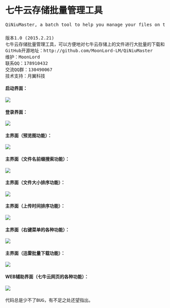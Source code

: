 <H1>七牛云存储批量管理工具</H1>
<pre>QiNiuMaster, a batch tool to help you manage your files on the QiNiu Cloud Storage easily.</pre>
<H3>   </H3>
<pre>
版本1.0 (2015.2.21)
七牛云存储批量管理工具，可以方便地对七牛云存储上的文件进行大批量的下载和删除等操作。
GitHub开源地址：http://github.com/MoonLord-LM/QiNiuMaster
维护：MoonLord
联系QQ：178910432
交流QQ群：130490067 
技术支持：月翼科技
</pre>
<H4>   </H4>
<H4>启动界面：</H4>
<A href="https://github.com/MoonLord-LM/QiNiuMaster/blob/master/%E4%B8%83%E7%89%9B%E4%BA%91%E5%AD%98%E5%82%A8%E6%89%B9%E9%87%8F%E7%AE%A1%E7%90%86%E5%B7%A5%E5%85%B7%EF%BC%88C%23%E6%BA%90%E7%A0%81%EF%BC%89/%E6%B5%8B%E8%AF%95%E6%88%AA%E5%9B%BE/QQ%E6%88%AA%E5%9B%BE20150221190015.jpg">
<IMG src="https://github.com/MoonLord-LM/QiNiuMaster/blob/master/%E4%B8%83%E7%89%9B%E4%BA%91%E5%AD%98%E5%82%A8%E6%89%B9%E9%87%8F%E7%AE%A1%E7%90%86%E5%B7%A5%E5%85%B7%EF%BC%88C%23%E6%BA%90%E7%A0%81%EF%BC%89/%E6%B5%8B%E8%AF%95%E6%88%AA%E5%9B%BE/QQ%E6%88%AA%E5%9B%BE20150221190015.jpg?raw=true"></IMG>
</A>
<H4>登录界面：</H4>
<A href="https://github.com/MoonLord-LM/QiNiuMaster/blob/master/%E4%B8%83%E7%89%9B%E4%BA%91%E5%AD%98%E5%82%A8%E6%89%B9%E9%87%8F%E7%AE%A1%E7%90%86%E5%B7%A5%E5%85%B7%EF%BC%88C%23%E6%BA%90%E7%A0%81%EF%BC%89/%E6%B5%8B%E8%AF%95%E6%88%AA%E5%9B%BE/QQ%E6%88%AA%E5%9B%BE20150221190037.jpg">
<IMG src="https://github.com/MoonLord-LM/QiNiuMaster/blob/master/%E4%B8%83%E7%89%9B%E4%BA%91%E5%AD%98%E5%82%A8%E6%89%B9%E9%87%8F%E7%AE%A1%E7%90%86%E5%B7%A5%E5%85%B7%EF%BC%88C%23%E6%BA%90%E7%A0%81%EF%BC%89/%E6%B5%8B%E8%AF%95%E6%88%AA%E5%9B%BE/QQ%E6%88%AA%E5%9B%BE20150221190037.jpg?raw=true"></IMG>
</A>
<H4>主界面（预览图功能）：</H4>
<A href="https://github.com/MoonLord-LM/QiNiuMaster/blob/master/%E4%B8%83%E7%89%9B%E4%BA%91%E5%AD%98%E5%82%A8%E6%89%B9%E9%87%8F%E7%AE%A1%E7%90%86%E5%B7%A5%E5%85%B7%EF%BC%88C%23%E6%BA%90%E7%A0%81%EF%BC%89/%E6%B5%8B%E8%AF%95%E6%88%AA%E5%9B%BE/QQ%E6%88%AA%E5%9B%BE20150221190103.jpg">
<IMG src="https://github.com/MoonLord-LM/QiNiuMaster/blob/master/%E4%B8%83%E7%89%9B%E4%BA%91%E5%AD%98%E5%82%A8%E6%89%B9%E9%87%8F%E7%AE%A1%E7%90%86%E5%B7%A5%E5%85%B7%EF%BC%88C%23%E6%BA%90%E7%A0%81%EF%BC%89/%E6%B5%8B%E8%AF%95%E6%88%AA%E5%9B%BE/QQ%E6%88%AA%E5%9B%BE20150221190103.jpg?raw=true"></IMG>
</A>
<H4>主界面（文件名前缀搜索功能）：</H4>
<A href="https://github.com/MoonLord-LM/QiNiuMaster/blob/master/%E4%B8%83%E7%89%9B%E4%BA%91%E5%AD%98%E5%82%A8%E6%89%B9%E9%87%8F%E7%AE%A1%E7%90%86%E5%B7%A5%E5%85%B7%EF%BC%88C%23%E6%BA%90%E7%A0%81%EF%BC%89/%E6%B5%8B%E8%AF%95%E6%88%AA%E5%9B%BE/QQ%E6%88%AA%E5%9B%BE20150221190127.jpg">
<IMG src="https://github.com/MoonLord-LM/QiNiuMaster/blob/master/%E4%B8%83%E7%89%9B%E4%BA%91%E5%AD%98%E5%82%A8%E6%89%B9%E9%87%8F%E7%AE%A1%E7%90%86%E5%B7%A5%E5%85%B7%EF%BC%88C%23%E6%BA%90%E7%A0%81%EF%BC%89/%E6%B5%8B%E8%AF%95%E6%88%AA%E5%9B%BE/QQ%E6%88%AA%E5%9B%BE20150221190127.jpg?raw=true"></IMG>
</A>
<H4>主界面（文件大小排序功能）：</H4>
<A href="https://github.com/MoonLord-LM/QiNiuMaster/blob/master/%E4%B8%83%E7%89%9B%E4%BA%91%E5%AD%98%E5%82%A8%E6%89%B9%E9%87%8F%E7%AE%A1%E7%90%86%E5%B7%A5%E5%85%B7%EF%BC%88C%23%E6%BA%90%E7%A0%81%EF%BC%89/%E6%B5%8B%E8%AF%95%E6%88%AA%E5%9B%BE/QQ%E6%88%AA%E5%9B%BE20150221190358.jpg">
<IMG src="https://github.com/MoonLord-LM/QiNiuMaster/blob/master/%E4%B8%83%E7%89%9B%E4%BA%91%E5%AD%98%E5%82%A8%E6%89%B9%E9%87%8F%E7%AE%A1%E7%90%86%E5%B7%A5%E5%85%B7%EF%BC%88C%23%E6%BA%90%E7%A0%81%EF%BC%89/%E6%B5%8B%E8%AF%95%E6%88%AA%E5%9B%BE/QQ%E6%88%AA%E5%9B%BE20150221190358.jpg?raw=true"></IMG>
</A>
<H4>主界面（上传时间排序功能）：</H4>
<A href="https://github.com/MoonLord-LM/QiNiuMaster/blob/master/%E4%B8%83%E7%89%9B%E4%BA%91%E5%AD%98%E5%82%A8%E6%89%B9%E9%87%8F%E7%AE%A1%E7%90%86%E5%B7%A5%E5%85%B7%EF%BC%88C%23%E6%BA%90%E7%A0%81%EF%BC%89/%E6%B5%8B%E8%AF%95%E6%88%AA%E5%9B%BE/QQ%E6%88%AA%E5%9B%BE20150221190405.jpg">
<IMG src="https://github.com/MoonLord-LM/QiNiuMaster/blob/master/%E4%B8%83%E7%89%9B%E4%BA%91%E5%AD%98%E5%82%A8%E6%89%B9%E9%87%8F%E7%AE%A1%E7%90%86%E5%B7%A5%E5%85%B7%EF%BC%88C%23%E6%BA%90%E7%A0%81%EF%BC%89/%E6%B5%8B%E8%AF%95%E6%88%AA%E5%9B%BE/QQ%E6%88%AA%E5%9B%BE20150221190405.jpg?raw=true"></IMG>
</A>
<H4>主界面（右键菜单的各种功能）：</H4>
<A href="https://github.com/MoonLord-LM/QiNiuMaster/blob/master/%E4%B8%83%E7%89%9B%E4%BA%91%E5%AD%98%E5%82%A8%E6%89%B9%E9%87%8F%E7%AE%A1%E7%90%86%E5%B7%A5%E5%85%B7%EF%BC%88C%23%E6%BA%90%E7%A0%81%EF%BC%89/%E6%B5%8B%E8%AF%95%E6%88%AA%E5%9B%BE/QQ%E6%88%AA%E5%9B%BE20150221190406.jpg">
<IMG src="https://github.com/MoonLord-LM/QiNiuMaster/blob/master/%E4%B8%83%E7%89%9B%E4%BA%91%E5%AD%98%E5%82%A8%E6%89%B9%E9%87%8F%E7%AE%A1%E7%90%86%E5%B7%A5%E5%85%B7%EF%BC%88C%23%E6%BA%90%E7%A0%81%EF%BC%89/%E6%B5%8B%E8%AF%95%E6%88%AA%E5%9B%BE/QQ%E6%88%AA%E5%9B%BE20150221190406.jpg?raw=true"></IMG>
</A>
<H4>主界面（迅雷批量下载功能）：</H4>
<A href="https://github.com/MoonLord-LM/QiNiuMaster/blob/master/%E4%B8%83%E7%89%9B%E4%BA%91%E5%AD%98%E5%82%A8%E6%89%B9%E9%87%8F%E7%AE%A1%E7%90%86%E5%B7%A5%E5%85%B7%EF%BC%88C%23%E6%BA%90%E7%A0%81%EF%BC%89/%E6%B5%8B%E8%AF%95%E6%88%AA%E5%9B%BE/QQ%E6%88%AA%E5%9B%BE20150221190407.jpg">
<IMG src="https://github.com/MoonLord-LM/QiNiuMaster/blob/master/%E4%B8%83%E7%89%9B%E4%BA%91%E5%AD%98%E5%82%A8%E6%89%B9%E9%87%8F%E7%AE%A1%E7%90%86%E5%B7%A5%E5%85%B7%EF%BC%88C%23%E6%BA%90%E7%A0%81%EF%BC%89/%E6%B5%8B%E8%AF%95%E6%88%AA%E5%9B%BE/QQ%E6%88%AA%E5%9B%BE20150221190407.jpg?raw=true"></IMG>
</A>
<H4>WEB辅助界面（七牛云网页的各种功能）：</H4>
<A href="https://github.com/MoonLord-LM/QiNiuMaster/blob/master/%E4%B8%83%E7%89%9B%E4%BA%91%E5%AD%98%E5%82%A8%E6%89%B9%E9%87%8F%E7%AE%A1%E7%90%86%E5%B7%A5%E5%85%B7%EF%BC%88C%23%E6%BA%90%E7%A0%81%EF%BC%89/%E6%B5%8B%E8%AF%95%E6%88%AA%E5%9B%BE/QQ%E6%88%AA%E5%9B%BE20150221190829.jpg">
<IMG src="https://github.com/MoonLord-LM/QiNiuMaster/blob/master/%E4%B8%83%E7%89%9B%E4%BA%91%E5%AD%98%E5%82%A8%E6%89%B9%E9%87%8F%E7%AE%A1%E7%90%86%E5%B7%A5%E5%85%B7%EF%BC%88C%23%E6%BA%90%E7%A0%81%EF%BC%89/%E6%B5%8B%E8%AF%95%E6%88%AA%E5%9B%BE/QQ%E6%88%AA%E5%9B%BE20150221190829.jpg?raw=true"></IMG>
</A>
<H4>   </H4>
<pre>代码总是少不了BUG，有不足之处还望指出。</pre>
<H4>   </H4>
